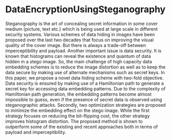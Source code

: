 # DataEncryptionUsingSteganography
Steganography is the art of concealing secret information in some cover medium (picture, text etc.) which is being used at large scale in different security systems. Various schemes of data hiding in images have been proposed over the last two decades that focus on improving the visual quality of the cover image. But there is always a trade-off between imperceptibility and payload. Another important issue is data security. It is known that histograms can reveal the existence and quantum of data hidden in a stego image. So, the main challenge of high capacity data embedding schemes is to reduce the image distortion as well as to keep the data secure by making use of alternate mechanisms such as secret keys. In this paper, we propose a novel data hiding scheme with two-fold objective. Data security is ensured by making use of a Hamiltonian path to generate a secret key for accessing data embedding patterns. Due to the complexity of Hamiltonian path generation, the embedding patterns become almost impossible to guess, even if the presence of secret data is observed using steganographic attacks. Secondly, two optimization strategies are proposed to minimize the embedding effect on the stego image. While the first strategy focuses on reducing the bit-flipping cost, the other strategy improves histogram distortion. The proposed method is shown to outperform some of the existing and recent approaches both in terms of payload and imperceptibility.
